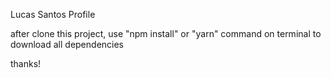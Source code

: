 Lucas Santos Profile

after clone this project, use "npm install" or "yarn" command on terminal to download all dependencies 

thanks!
